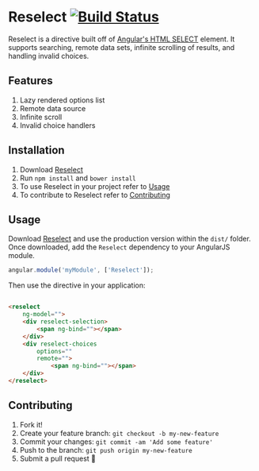 # Reselect [![Build Status](https://travis-ci.org/reselect/Reselect.svg?branch=master)](https://travis-ci.org/reselect/Reselect)

Reselect is a directive built off of [Angular's HTML SELECT](https://docs.angularjs.org/api/ng/directive/select) element. It supports searching, remote data sets, infinite scrolling of results, and handling invalid choices.

## Features
1. Lazy rendered options list
2. Remote data source
3. Infinite scroll
4. Invalid choice handlers

## Installation

1. Download [Reselect](https://github.com/reselect/Reselect)
2. Run `npm install` and `bower install`
3. To use Reselect in your project refer to [Usage](#usage)
4. To contribute to Reselect refer to [Contributing](#contributing)

## Usage
Download [Reselect](https://github.com/reselect/Reselect) and use the production version within the `dist/` folder. Once downloaded, add the `Reselect` dependency to your AngularJS module.

```js
angular.module('myModule', ['Reselect']);
```

Then use the directive in your application: 
````html

<reselect
    ng-model="">
    <div reselect-selection>
        <span ng-bind=""></span>
    </div>
    <div reselect-choices
        options=""
        remote="">
            <span ng-bind=""></span>
    </div>
</reselect>

````

## Contributing

1. Fork it!
2. Create your feature branch: `git checkout -b my-new-feature`
3. Commit your changes: `git commit -am 'Add some feature'`
4. Push to the branch: `git push origin my-new-feature`
5. Submit a pull request :rocket:


